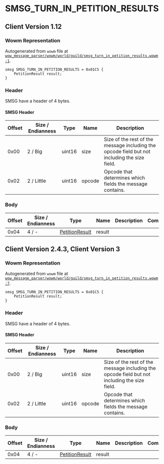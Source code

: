 # SMSG_TURN_IN_PETITION_RESULTS

## Client Version 1.12

### Wowm Representation

Autogenerated from `wowm` file at [`wow_message_parser/wowm/world/guild/smsg_turn_in_petition_results.wowm:1`](https://github.com/gtker/wow_messages/tree/main/wow_message_parser/wowm/world/guild/smsg_turn_in_petition_results.wowm#L1).
```rust,ignore
smsg SMSG_TURN_IN_PETITION_RESULTS = 0x01C5 {
    PetitionResult result;
}
```
### Header

SMSG have a header of 4 bytes.

#### SMSG Header

| Offset | Size / Endianness | Type   | Name   | Description |
| ------ | ----------------- | ------ | ------ | ----------- |
| 0x00   | 2 / Big           | uint16 | size   | Size of the rest of the message including the opcode field but not including the size field.|
| 0x02   | 2 / Little        | uint16 | opcode | Opcode that determines which fields the message contains.|

### Body

| Offset | Size / Endianness | Type | Name | Description | Comment |
| ------ | ----------------- | ---- | ---- | ----------- | ------- |
| 0x04 | 4 / - | [PetitionResult](petitionresult.md) | result |  |  |

## Client Version 2.4.3, Client Version 3

### Wowm Representation

Autogenerated from `wowm` file at [`wow_message_parser/wowm/world/guild/smsg_turn_in_petition_results.wowm:7`](https://github.com/gtker/wow_messages/tree/main/wow_message_parser/wowm/world/guild/smsg_turn_in_petition_results.wowm#L7).
```rust,ignore
smsg SMSG_TURN_IN_PETITION_RESULTS = 0x01C5 {
    PetitionResult result;
}
```
### Header

SMSG have a header of 4 bytes.

#### SMSG Header

| Offset | Size / Endianness | Type   | Name   | Description |
| ------ | ----------------- | ------ | ------ | ----------- |
| 0x00   | 2 / Big           | uint16 | size   | Size of the rest of the message including the opcode field but not including the size field.|
| 0x02   | 2 / Little        | uint16 | opcode | Opcode that determines which fields the message contains.|

### Body

| Offset | Size / Endianness | Type | Name | Description | Comment |
| ------ | ----------------- | ---- | ---- | ----------- | ------- |
| 0x04 | 4 / - | [PetitionResult](petitionresult.md) | result |  |  |

